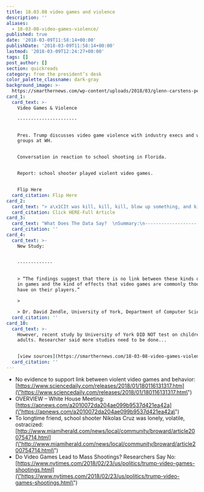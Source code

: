 ```yaml
---
title: 18.03.08 video games and violence
description: ''
aliases:
  - 18-03-08-video-games-violence/
published: true
date: '2018-03-09T11:58:14+00:00'
publishDate: '2018-03-09T11:58:14+00:00'
lastmod: '2018-03-09T12:24:27+00:00'
tags: []
post_author: []
section: quickreads
category: from the president’s desk
color_palette_classname: dark-gray
background_image: >-
  https://smarthernews.com/wp-content/uploads/2018/03/glenn-carstens-peters-204767-unsplash-scaled.jpg
card_1:
  card_text: >-
    Video Games & Violence

    ----------------------


    Pres. Trump discusses video game violence with industry execs and watchdog
    groups at WH.


    Conversation in reaction to school shooting in Florida.


    Report: school shooter played violent video games.


    Flip Here
  card_citation: Flip Here
card_2:
  card_text: "> a\x1CIt was kill, kill, kill, blow up something, and kill some more, all day.”\n> \n> Paul Gold, neighbor to school shooter, who said shooter played violent video games for up to 15 hours a day.\n\n[Click HERE-Full Article](http://www.miamiherald.com/news/local/community/broward/article200754714.html)"
  card_citation: Click HERE-Full Article
card_3:
  card_text: "What Does The Data Say?  \nSummary:\n----------------------------------\n\nStudies do NOT show direct link between a\x1Cgaminga\x1D and violence.\n\nSome studies show an increase in emotion or aggression but NOT necessarily acting on it.\n\nCommunities with large amount of a\x1Cgamers”, also can have low levels of gun violence (example: Japan)."
  card_citation: ''
card_4:
  card_text: >-
    New Study:  


    -------------


    > “The findings suggest that there is no link between these kinds of realism
    in games and the kind of effects that video games are commonly thought to
    have on their players.”

    > 

    > Dr. David Zendle, University of York, Department of Computer Science
  card_citation: ''
card_10:
  card_text: >-
    However, recent study by University of York DID NOT test on children; only
    adults. Researcher said more studies need to be done...


    [view sources](https://smarthernews.com/18-03-08-video-games-violence/)
  card_citation: ''
---
```

*   No evidence to support link between violent video games and behavior: [https://www.sciencedaily.com/releases/2018/01/180116131317.htm](\"https://www.sciencedaily.com/releases/2018/01/180116131317.htm\")
*   OVERVIEW – White House Meeting: [https://apnews.com/a2010072da204ae099b9537d421ea42a](\"https://apnews.com/a2010072da204ae099b9537d421ea42a\")
*   To longtime friend, school shooter Nikolas Cruz was lonely, volatile, ostracized: [http://www.miamiherald.com/news/local/community/broward/article200754714.html](\"http://www.miamiherald.com/news/local/community/broward/article200754714.html\")
*   Do Video Games Lead to Mass Shootings? Researchers Say No: [https://www.nytimes.com/2018/02/23/us/politics/trump-video-games-shootings.html](\"https://www.nytimes.com/2018/02/23/us/politics/trump-video-games-shootings.html\")